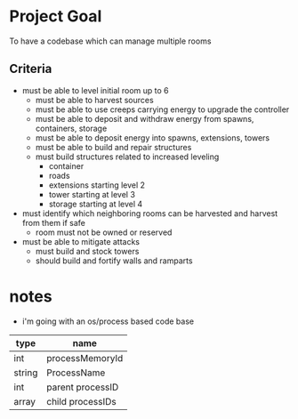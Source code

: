 # Project Goal
To have a codebase which can manage multiple rooms
## Criteria
* must be able to level initial room up to 6
    * must be able to harvest sources
    * must be able to use creeps carrying energy to upgrade the controller
    * must be able to deposit and withdraw energy from spawns, containers, storage
    * must be able to deposit energy into spawns, extensions, towers
    * must be able to build and repair structures
    * must build structures related to increased leveling
        * container
        * roads
        * extensions starting level 2
        * tower starting at level 3
        * storage starting at level 4
* must identify which neighboring rooms can be harvested and harvest from them if safe
    * room must not be owned or reserved
* must be able to mitigate attacks
    * must build and stock towers
    * should build and fortify walls and ramparts

# notes
- i'm going with an os/process based code base

|type   | name            |
|------ |---------------- |
|int    | processMemoryId |
|string | ProcessName     |
|int    | parent processID|
|array  | child processIDs|